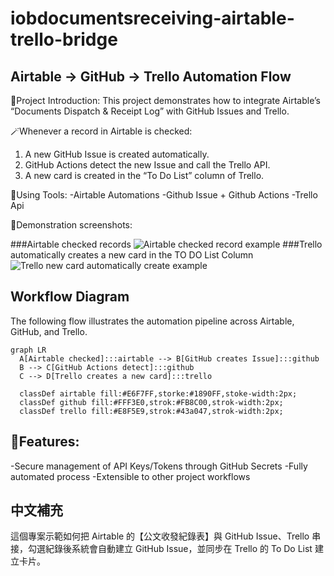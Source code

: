 # iobdocumentsreceiving-airtable-trello-bridge

## Airtable → GitHub → Trello Automation Flow

📌Project Introduction:
This project demonstrates how to integrate Airtable’s “Documents Dispatch & Receipt Log” with GitHub Issues and Trello.  

🪄Whenever a record in Airtable is checked:
1. A new GitHub Issue is created automatically.
2. GitHub Actions detect the new Issue and call the Trello API.
3. A new card is created in the “To Do List” column of Trello.
   
🔧Using Tools:
-Airtable Automations
-Github Issue + Github Actions
-Trello Api

🚀Demonstration screenshots:

###Airtable checked records
![Airtable checked record example](images/airtable-demo.png)
###Trello automatically creates a new card in the TO DO List Column
![Trello new card automatically create example](images/trello-demo.png)

## Workflow Diagram
The following flow illustrates the automation pipeline across Airtable, GitHub, and Trello.
```mermaid
graph LR
  A[Airtable checked]:::airtable --> B[GitHub creates Issue]:::github
  B --> C[GitHub Actions detect]:::github
  C --> D[Trello creates a new card]:::trello

  classDef airtable fill:#E6F7FF,storke:#1890FF,stoke-width:2px;
  classDef github fill:#FFF3E0,strok:#FB8C00,strok-width:2px;
  classDef trello fill:#E8F5E9,strok:#43a047,strok-width:2px;
```


  
## 💖Features:
-Secure management of API Keys/Tokens through GitHub Secrets
-Fully automated process
-Extensible to other project workflows

 ## 中文補充
這個專案示範如何把 Airtable 的【公文收發紀錄表】與 GitHub Issue、Trello 串接，勾選紀錄後系統會自動建立 GitHub Issue，並同步在 Trello 的 To Do List 建立卡片。
